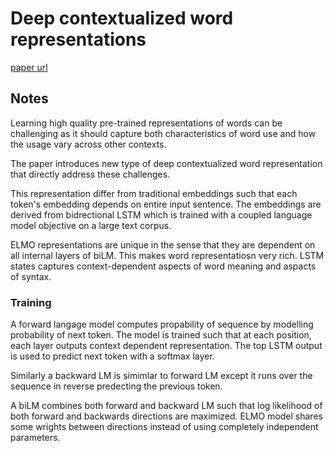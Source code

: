# Deep contextualized word representations

[paper url](https://arxiv.org/abs/1802.05365)

## Notes

Learning high quality pre-trained representations of words can be challenging as it should capture both characteristics of word use and how the usage vary across other contexts.

The paper introduces new type of deep contextualized word representation that directly address these challenges.

This representation differ from traditional embeddings such that each token's embedding depends on entire input sentence. The embeddings are derived from bidrectional LSTM which is trained with a coupled language model objective on a large text corpus.

ELMO representations are unique in the sense that they are dependent on all internal layers of biLM. This makes word representatiosn very rich. LSTM states captures context-dependent aspects of word meaning and aspacts of syntax.

### Training
A forward langage model computes propability of sequence by modelling probability of next token. The model is trained such that at each position, each layer outputs context dependent representation. The top LSTM output is used to predict next token with a softmax layer.

Similarly a backward LM is simimlar to forward LM except it runs over the sequence in reverse predecting the previous token.

A biLM combines both forward and backward LM such that log likelihood of both forward and backwards directions are maximized. ELMO model shares some wrights between directions instead of using completely independent parameters.

